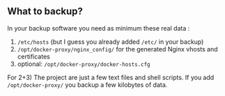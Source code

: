
## What to backup?

In your backup software you need as minimum these real data :

1) `/etc/hosts` (but I guess you already added `/etc/` in your backup)
2) `/opt/docker-proxy/nginx_config/` for the generated Nginx vhosts and certificates
3) optional: `/opt/docker-proxy/docker-hosts.cfg`

For 2+3) The project are just a few text files and shell scripts. If you add `/opt/docker-proxy/` you backup a few kilobytes of data.

